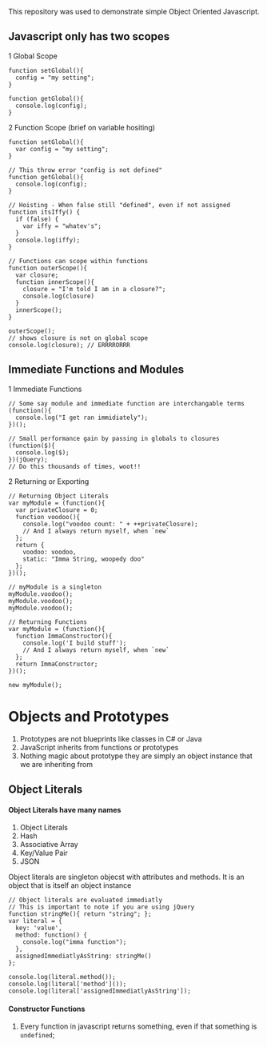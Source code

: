 This repository was used to demonstrate simple Object Oriented
Javascript.

## Javascript only has two scopes
1  Global Scope

    function setGlobal(){
      config = "my setting";
    }
    
    function getGlobal(){
      console.log(config);
    }

2  Function Scope (brief on variable hositing)

    function setGlobal(){
      var config = "my setting";
    }
   
    // This throw error "config is not defined" 
    function getGlobal(){
      console.log(config);
    }

    // Hoisting - When false still "defined", even if not assigned
    function itsIffy() {
      if (false) {
        var iffy = "whatev's";
      }
      console.log(iffy);
    }

    // Functions can scope within functions
    function outerScope(){
      var closure;
      function innerScope(){
        closure = "I'm told I am in a closure?";
        console.log(closure)
      }
      innerScope();
    }

    outerScope();
    // shows closure is not on global scope
    console.log(closure); // ERRRRORRR

##  Immediate Functions and Modules

1 Immediate Functions

    // Some say module and immediate function are interchangable terms
    (function(){
      console.log("I get ran immidiately");
    })();

    // Small performance gain by passing in globals to closures
    (function($){
      console.log($);
    })(jQuery);
    // Do this thousands of times, woot!!

2 Returning or Exporting

    // Returning Object Literals
    var myModule = (function(){
      var privateClosure = 0;
      function voodoo(){
        console.log("voodoo count: " + ++privateClosure);
        // And I always return myself, when `new`
      };
      return {
        voodoo: voodoo,
        static: "Imma String, woopedy doo"
      };
    })();

    // myModule is a singleton
    myModule.voodoo();
    myModule.voodoo();
    myModule.voodoo();

    // Returning Functions
    var myModule = (function(){
      function ImmaConstructor(){
        console.log('I build stuff');
        // And I always return myself, when `new`
      };
      return ImmaConstructor;
    })();

    new myModule();

# Objects and Prototypes

1.  Prototypes are not blueprints like classes in C# or Java
2.  JavaScript inherits from functions or prototypes
3.  Nothing magic about prototype they are simply an object instance
    that we are inheriting from

## Object Literals

#### Object Literals have many names
1.  Object Literals
2.  Hash
3.  Associative Array
4.  Key/Value Pair
5.  JSON

Object literals are singleton objecst with attributes and methods.
It is an object that is itself an object instance

    // Object literals are evaluated immediatly
    // This is important to note if you are using jQuery
    function stringMe(){ return "string"; };
    var literal = {
      key: 'value',
      method: function() {
        console.log("imma function");
      },
      assignedImmediatlyAsString: stringMe()
    };

    console.log(literal.method());
    console.log(literal['method']());
    console.log(literal['assignedImmediatlyAsString']);

#### Constructor Functions

1.  Every function in javascript returns something, even if that
    something is `undefined`;
